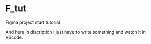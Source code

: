 # F_tut
Figma project start tutorial

And here in discription I just have to write something and watch it in VScode.
